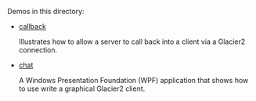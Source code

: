 Demos in this directory:

- [callback](./callback)

  Illustrates how to allow a server to call back into a client via a
  Glacier2 connection.

- [chat](./chat)

  A Windows Presentation Foundation (WPF) application that shows
  how to use write a graphical Glacier2 client.
